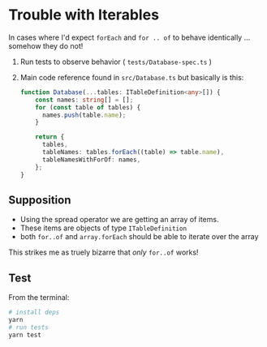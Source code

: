# Trouble with Iterables

In cases where I'd expect `forEach` and `for .. of` to behave identically ... somehow they do not!

1. Run tests to observe behavior ( `tests/Database-spec.ts` )
2. Main code reference found in `src/Database.ts` but basically is this:

    ```ts
    function Database(...tables: ITableDefinition<any>[]) {
        const names: string[] = [];
        for (const table of tables) {
          names.push(table.name);
        }

        return {
          tables,
          tableNames: tables.forEach((table) => table.name),
          tableNamesWithForOf: names,
        };
    }
    ```

## Supposition

- Using the spread operator we are getting an array of items. 
- These items are objects of type `ITableDefinition`
- both `for..of` and `array.forEach` should be able to iterate over the array

This strikes me as truely bizarre that _only_ `for..of` works!

## Test

From the terminal:

```sh
# install deps
yarn
# run tests
yarn test
```
